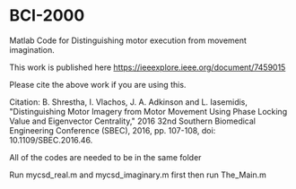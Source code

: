 # BCI-2000
Matlab Code for Distinguishing motor execution from movement imagination.

This work is published here https://ieeexplore.ieee.org/document/7459015

Please cite the above work if you are using this.


Citation:
B. Shrestha, I. Vlachos, J. A. Adkinson and L. Iasemidis, "Distinguishing Motor Imagery from Motor Movement Using Phase Locking Value and Eigenvector Centrality," 2016 32nd Southern Biomedical Engineering Conference (SBEC), 2016, pp. 107-108, doi: 10.1109/SBEC.2016.46.


All of the codes are needed to be in the same folder

Run mycsd_real.m and mycsd_imaginary.m first 
then run The_Main.m

